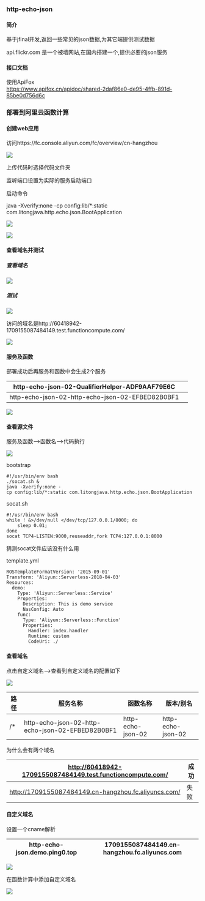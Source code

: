 ### http-echo-json

#### 简介

基于jfinal开发,返回一些常见的json数据,为其它端提供测试数据

api.flickr.com 是一个被墙网站,在国内搭建一个,提供必要的json服务


#### 接口文档
使用ApiFox  
https://www.apifox.cn/apidoc/shared-2daf86e0-de95-4ffb-891d-85be0d756d6c

### 部署到阿里云函数计算

#### 创建web应用

访问https://fc.console.aliyun.com/fc/overview/cn-hangzhou

![](media/156d7e041d967333169473ec36eb17f7.png)

上传代码时选择代码文件夹

监听端口设置为实际的服务启动端口

启动命令

java -Xverify:none -cp config:lib/\*:static
com.litongjava.http.echo.json.BootApplication

![](media/eb02ed2b0c4d96c865b3c4e987222322.png)

![](media/89192d183bc764a66415a53de73fd23c.png)

#### 查看域名并测试

##### 查看域名

![](media/0c561b42ebf30f1fec69edcf1728e918.png)

##### 测试

![](media/2a9c25786abf48922914f4425414008e.png)

访问的域名是http://60418942-1709155087484149.test.functioncompute.com/

![](media/9ce092fece2946e0cb21f4628c65a992.png)

#### 服务及函数

部署成功后再服务和函数中会生成2个服务

| http-echo-json-02-QualifierHelper-ADF9AAF79E6C   |   |
|--------------------------------------------------|---|
| http-echo-json-02-http-echo-json-02-EFBED82B0BF1 |   |

![](media/1327b1040f196172e84fb6dfa02fa2be.png)

#### 查看源文件

服务及函数--\>函数名--\>代码执行

![](media/951245cb63749112a9e944d12dc1b682.png)

bootstrap
```
#!/usr/bin/env bash
./socat.sh &
java -Xverify:none -cp config:lib/*:static com.litongjava.http.echo.json.BootApplication
```

socat.sh
```
#!/usr/bin/env bash
while ! &>/dev/null </dev/tcp/127.0.0.1/8000; do
    sleep 0.01;
done
socat TCP4-LISTEN:9000,reuseaddr,fork TCP4:127.0.0.1:8000
```


猜测socat文件应该没有什么用

template.yml
```
ROSTemplateFormatVersion: '2015-09-01'
Transform: 'Aliyun::Serverless-2018-04-03'
Resources:
  demo:
    Type: 'Aliyun::Serverless::Service'
    Properties:
      Description: This is demo service
      NasConfig: Auto
    func:
      Type: 'Aliyun::Serverless::Function'
      Properties:
        Handler: index.handler
        Runtime: custom
        CodeUri: ./
```



#### 查看域名

点击自定义域名--\>查看到自定义域名的配置如下

![](media/b4643666fbc0cbdaecd0437ffcdea39f.png)

| 路径 | 服务名称                                         | 函数名称          | 版本/别名         |
|------|--------------------------------------------------|-------------------|-------------------|
| /\*  | http-echo-json-02-http-echo-json-02-EFBED82B0BF1 | http-echo-json-02 | http-echo-json-02 |

为什么会有两个域名

| http://60418942-1709155087484149.test.functioncompute.com/ | 成功 |
|------------------------------------------------------------|------|
| http://1709155087484149.cn-hangzhou.fc.aliyuncs.com/       | 失败 |

#### 自定义域名

设置一个cname解析

| http-echo-json.demo.ping0.top | 1709155087484149.cn-hangzhou.fc.aliyuncs.com |
|-------------------------------|----------------------------------------------|

![](media/c2344961c435d5c5c93d346b1696d3de.png)

在函数计算中添加自定义域名

![](media/815ae347dd6ae72ce9ad5fc1da9c0dda.png)
